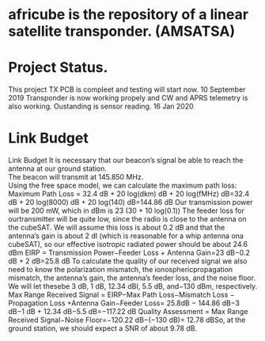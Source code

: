 # africube is the repository of a linear satellite transponder. (AMSATSA)

# Project Status.
This project TX PCB is compleet and testing will start now. 10 September 2019
Transponder is now working propely and CW and APRS telemetry is also working.
Oustanding is sensor reading. 16 Jan 2020
# Link Budget
Link Budget
It is necessary that our beacon’s signal be able to reach the antenna at our ground station.  
The beacon will transmit at 145.850 MHz.  
Using the free space model, we can calculate the maximum path loss:
Maximum Path Loss = 32.4 dB + 20 log(dkm) dB + 20 log(fMHz) dB=32.4 dB + 20 log(8000) dB + 20 log(140) dB=144.86 dB
Our transmission power will be 200 mW, which in dBm is 23 (30 + 10 log(0.1)) 
The feeder loss for ourtransmitter will be quite low, since the radio is close to the antenna on the cubeSAT. 
We will assume this loss is about 0.2 dB and that the antenna’s gain is about 2 dI (which is reasonable for a whip antenna ona cubeSAT), so our effective isotropic radiated power should be about 24.6 dBm 
EIRP = Transmission Power−Feeder Loss + Antenna Gain=23 dB−0.2 dB + 2 dB=25.8 dB
To calculate the quality of our received signal we also need to know the polarization mismatch, the ionosphericpropagation mismatch, the antenna’s gain, the antenna’s feeder loss, and the noise floor.
We will let thesebe 3 dB, 1 dB, 12.34 dBI, 5.5 dB, and−130 dBm, respectively.
Max Range Received Signal =  EIRP−Max Path Loss−Mismatch Loss − Propagation Loss +Antenna Gain−Feeder Loss= 25.8dB − 144.86 dB−3 dB−1 dB + 12.34 dB−5.5 dB=−117.22 dB
Quality Assessment    =    Max Range Received Signal−Noise Floor=−120.22 dB−(−130 dB)=    12.78 dBSo, at the ground station, we should expect a SNR of about 9.78 dB.
